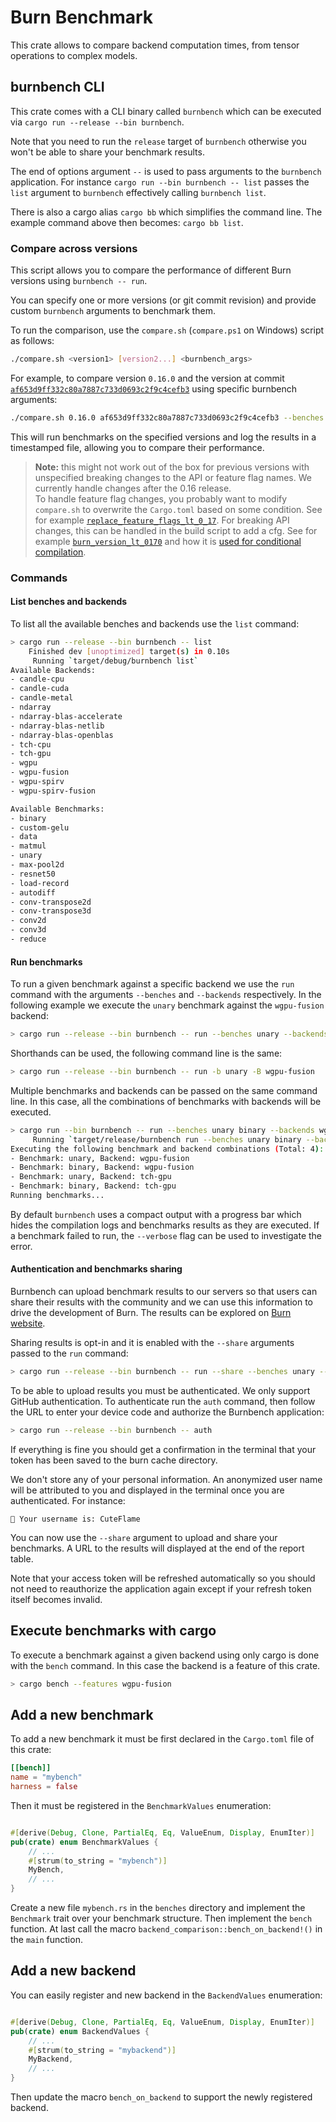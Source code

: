 # Burn Benchmark

This crate allows to compare backend computation times, from tensor operations to complex models.

## burnbench CLI

This crate comes with a CLI binary called `burnbench` which can be executed via
`cargo run --release --bin burnbench`.

Note that you need to run the `release` target of `burnbench` otherwise you won't be able to share
your benchmark results.

The end of options argument `--` is used to pass arguments to the `burnbench` application. For
instance `cargo run --bin burnbench -- list` passes the `list` argument to `burnbench` effectively
calling `burnbench list`.

There is also a cargo alias `cargo bb` which simplifies the command line. The example command above
then becomes: `cargo bb list`.

### Compare across versions

This script allows you to compare the performance of different Burn versions using
`burnbench -- run`.

You can specify one or more versions (or git commit revision) and provide custom `burnbench`
arguments to benchmark them.

To run the comparison, use the `compare.sh` (`compare.ps1` on Windows) script as follows:

```sh
./compare.sh <version1> [version2...] <burnbench_args>
```

For example, to compare version `0.16.0` and the version at commit
[`af653d9ff332c80a7887c733d0693c2f9c4cefb3`](https://github.com/tracel-ai/burn/tree/af653d9ff332c80a7887c733d0693c2f9c4cefb3)
using specific burnbench arguments:

```sh
./compare.sh 0.16.0 af653d9ff332c80a7887c733d0693c2f9c4cefb3 --benches unary --backends ndarray
```

This will run benchmarks on the specified versions and log the results in a timestamped file,
allowing you to compare their performance.

> **Note:** this might not work out of the box for previous versions with unspecified breaking
> changes to the API or feature flag names. We currently handle changes after the 0.16 release.  
> To handle feature flag changes, you probably want to modify `compare.sh` to overwrite the
> `Cargo.toml` based on some condition. See for example
> [`replace_feature_flags_lt_0_17`](./compare.sh#L44).
> For breaking API changes, this can be handled in the build script to add a cfg. See for example
> [`burn_version_lt_0170`](./build.rs#L372) and how it is
> [used for conditional compilation](./src/persistence/base.rs#L71).

### Commands

#### List benches and backends

To list all the available benches and backends use the `list` command:

```sh
> cargo run --release --bin burnbench -- list
    Finished dev [unoptimized] target(s) in 0.10s
     Running `target/debug/burnbench list`
Available Backends:
- candle-cpu
- candle-cuda
- candle-metal
- ndarray
- ndarray-blas-accelerate
- ndarray-blas-netlib
- ndarray-blas-openblas
- tch-cpu
- tch-gpu
- wgpu
- wgpu-fusion
- wgpu-spirv
- wgpu-spirv-fusion

Available Benchmarks:
- binary
- custom-gelu
- data
- matmul
- unary
- max-pool2d
- resnet50
- load-record
- autodiff
- conv-transpose2d
- conv-transpose3d
- conv2d
- conv3d
- reduce
```

#### Run benchmarks

To run a given benchmark against a specific backend we use the `run` command with the arguments
`--benches` and `--backends` respectively. In the following example we execute the `unary` benchmark
against the `wgpu-fusion` backend:

```sh
> cargo run --release --bin burnbench -- run --benches unary --backends wgpu-fusion
```

Shorthands can be used, the following command line is the same:

```sh
> cargo run --release --bin burnbench -- run -b unary -B wgpu-fusion
```

Multiple benchmarks and backends can be passed on the same command line. In this case, all the
combinations of benchmarks with backends will be executed.

```sh
> cargo run --bin burnbench -- run --benches unary binary --backends wgpu-fusion tch-gpu
     Running `target/release/burnbench run --benches unary binary --backends wgpu-fusion wgpu`
Executing the following benchmark and backend combinations (Total: 4):
- Benchmark: unary, Backend: wgpu-fusion
- Benchmark: binary, Backend: wgpu-fusion
- Benchmark: unary, Backend: tch-gpu
- Benchmark: binary, Backend: tch-gpu
Running benchmarks...
```

By default `burnbench` uses a compact output with a progress bar which hides the compilation logs
and benchmarks results as they are executed. If a benchmark failed to run, the `--verbose` flag can
be used to investigate the error.

#### Authentication and benchmarks sharing

Burnbench can upload benchmark results to our servers so that users can share their results with the
community and we can use this information to drive the development of Burn. The results can be
explored on [Burn website][1].

Sharing results is opt-in and it is enabled with the `--share` arguments passed to the `run`
command:

```sh
> cargo run --release --bin burnbench -- run --share --benches unary --backends wgpu-fusion
```

To be able to upload results you must be authenticated. We only support GitHub authentication. To
authenticate run the `auth` command, then follow the URL to enter your device code and authorize the
Burnbench application:

```sh
> cargo run --release --bin burnbench -- auth
```

If everything is fine you should get a confirmation in the terminal that your token has been saved
to the burn cache directory.

We don't store any of your personal information. An anonymized user name will be attributed to you
and displayed in the terminal once you are authenticated. For instance:

```
🔑 Your username is: CuteFlame
```

You can now use the `--share` argument to upload and share your benchmarks. A URL to the results
will displayed at the end of the report table.

Note that your access token will be refreshed automatically so you should not need to reauthorize
the application again except if your refresh token itself becomes invalid.

## Execute benchmarks with cargo

To execute a benchmark against a given backend using only cargo is done with the `bench` command. In
this case the backend is a feature of this crate.

```sh
> cargo bench --features wgpu-fusion
```

## Add a new benchmark

To add a new benchmark it must be first declared in the `Cargo.toml` file of this crate:

```toml
[[bench]]
name = "mybench"
harness = false
```

Then it must be registered in the `BenchmarkValues` enumeration:

```rs

#[derive(Debug, Clone, PartialEq, Eq, ValueEnum, Display, EnumIter)]
pub(crate) enum BenchmarkValues {
    // ...
    #[strum(to_string = "mybench")]
    MyBench,
    // ...
}
```

Create a new file `mybench.rs` in the `benches` directory and implement the `Benchmark` trait over
your benchmark structure. Then implement the `bench` function. At last call the macro
`backend_comparison::bench_on_backend!()` in the `main` function.

## Add a new backend

You can easily register and new backend in the `BackendValues` enumeration:

```rs

#[derive(Debug, Clone, PartialEq, Eq, ValueEnum, Display, EnumIter)]
pub(crate) enum BackendValues {
    // ...
    #[strum(to_string = "mybackend")]
    MyBackend,
    // ...
}
```

Then update the macro `bench_on_backend` to support the newly registered backend.

[1]: https://burn.dev/benchmarks/community-benchmarks
